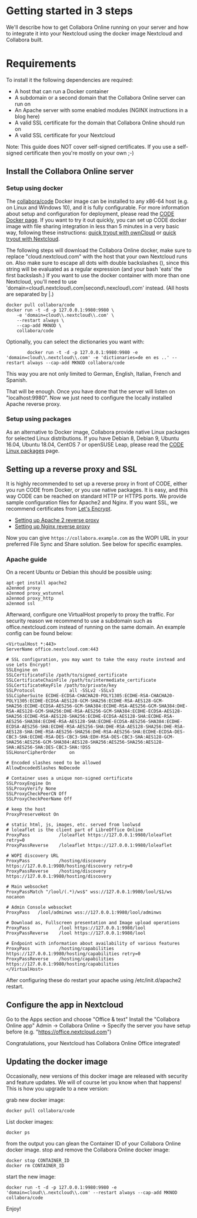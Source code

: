 

# Getting started in 3 steps
We'll describe how to get Collabora Online running on your server and how to integrate it into your Nextcloud using the docker image Nextcloud and Collabora built.

# Requirements
To install it the following dependencies are required:

- A host that can run a Docker container
- A subdomain or a second domain that the Collabora Online server can run on
- An Apache server with some enabled modules (NGINX instructions in a blog here)
- A valid SSL certificate for the domain that Collabora Online should run on
- A valid SSL certificate for your Nextcloud

Note: This guide does NOT cover self-signed certificates. If you use a self-signed certificate then you're mostly on your own ;-)

## Install the Collabora Online server

### Setup using docker

The [collabora/code](https://hub.docker.com/r/collabora/code/) Docker image can be installed to any x86-64 host (e.g. on Linux and Windows 10), and it is fully configurable. For more information about setup and configuration for deployment, please read the [CODE Docker page](https://www.collaboraoffice.com/code/docker/). If you want to try it out quickly, you can set up CODE docker image with file sharing integration in less than 5 minutes in a very basic way, following these instructions: [quick tryout with ownCloud](https://www.collaboraoffice.com/code/quick-tryout-owncloud-docker/) or [quick tryout with Nextcloud](https://www.collaboraoffice.com/code/quick-tryout-nextcloud-docker/).

The following steps will download the Collabora Online docker, make sure to replace "cloud.nextcloud.com" with the host that your own Nextcloud runs on. Also make sure to escape all dots with double backslashes (\), since this string will be evaluated as a regular expression (and your bash 'eats' the first backslash.) If you want to use the docker container with more than one Nextcloud, you'll need to use 'domain=cloud\\.nextcloud\\.com\|second\\.nexcloud\\.com' instead. (All hosts are separated by \|.)

    docker pull collabora/code
    docker run -t -d -p 127.0.0.1:9980:9980 \
        -e 'domain=cloud\\.nextcloud\\.com' \
        --restart always \
        --cap-add MKNOD \
        collabora/code
			
Optionally, you can select the dictionaries you want with:

            docker run -t -d -p 127.0.0.1:9980:9980 -e 'domain=cloud\\.nextcloud\\.com' -e 'dictionaries=de en es ..' --restart always --cap-add MKNOD collabora/code
            
This way you are not only limited to German, English, Italian, French and Spanish.

That will be enough. Once you have done that the server will listen on "localhost:9980". Now we just need to configure the locally installed Apache reverse proxy.

### Setup using packages

As an alternative to Docker image, Collabora provide native Linux packages for selected Linux distributions. If you have Debian 8, Debian 9, Ubuntu 16.04, Ubuntu 18.04, CentOS 7 or openSUSE Leap, please read the [CODE Linux packages](https://www.collaboraoffice.com/code/linux-packages/) page.


## Setting up a reverse proxy and SSL

It is highly recommended to set up a reverse proxy in front of CODE, either you run CODE from Docker, or you use native packages. It is easy, and this way CODE can be reached on standard HTTP or HTTPS ports. We provide sample configuration files for Apache2 and Nginx. If you want SSL, we recommend certificates from [Let's Encrypt](https://certbot.eff.org/).

-   [Setting up Apache 2 reverse proxy](https://www.collaboraoffice.com/code/apache-reverse-proxy/)
-   [Setting up Nginx reverse proxy](https://www.collaboraoffice.com/code/nginx-reverse-proxy/)

Now you can give `https://collabora.example.com` as the WOPI URL in your preferred File Sync and Share solution. See below for specific examples.


### Apache guide

On a recent Ubuntu or Debian this should be possible using:

    apt-get install apache2
    a2enmod proxy
    a2enmod proxy_wstunnel
    a2enmod proxy_http
    a2enmod ssl

Afterward, configure one VirtualHost properly to proxy the traffic. For security reason we recommend to use a subdomain such as office.nextcloud.com instead of running on the same domain. An example config can be found below:

				
    <VirtualHost *:443>
    ServerName office.nextcloud.com:443

    # SSL configuration, you may want to take the easy route instead and use Lets Encrypt!
    SSLEngine on
    SSLCertificateFile /path/to/signed_certificate
    SSLCertificateChainFile /path/to/intermediate_certificate
    SSLCertificateKeyFile /path/to/private/key
    SSLProtocol             all -SSLv2 -SSLv3
    SSLCipherSuite ECDHE-ECDSA-CHACHA20-POLY1305:ECDHE-RSA-CHACHA20-POLY1305:ECDHE-ECDSA-AES128-GCM-SHA256:ECDHE-RSA-AES128-GCM-SHA256:ECDHE-ECDSA-AES256-GCM-SHA384:ECDHE-RSA-AES256-GCM-SHA384:DHE-RSA-AES128-GCM-SHA256:DHE-RSA-AES256-GCM-SHA384:ECDHE-ECDSA-AES128-SHA256:ECDHE-RSA-AES128-SHA256:ECDHE-ECDSA-AES128-SHA:ECDHE-RSA-AES256-SHA384:ECDHE-RSA-AES128-SHA:ECDHE-ECDSA-AES256-SHA384:ECDHE-ECDSA-AES256-SHA:ECDHE-RSA-AES256-SHA:DHE-RSA-AES128-SHA256:DHE-RSA-AES128-SHA:DHE-RSA-AES256-SHA256:DHE-RSA-AES256-SHA:ECDHE-ECDSA-DES-CBC3-SHA:ECDHE-RSA-DES-CBC3-SHA:EDH-RSA-DES-CBC3-SHA:AES128-GCM-SHA256:AES256-GCM-SHA384:AES128-SHA256:AES256-SHA256:AES128-SHA:AES256-SHA:DES-CBC3-SHA:!DSS
    SSLHonorCipherOrder     on

    # Encoded slashes need to be allowed
    AllowEncodedSlashes NoDecode

    # Container uses a unique non-signed certificate
    SSLProxyEngine On
    SSLProxyVerify None
    SSLProxyCheckPeerCN Off
    SSLProxyCheckPeerName Off

    # keep the host
    ProxyPreserveHost On

    # static html, js, images, etc. served from loolwsd
    # loleaflet is the client part of LibreOffice Online
    ProxyPass           /loleaflet https://127.0.0.1:9980/loleaflet retry=0
    ProxyPassReverse    /loleaflet https://127.0.0.1:9980/loleaflet

    # WOPI discovery URL
    ProxyPass           /hosting/discovery https://127.0.0.1:9980/hosting/discovery retry=0
    ProxyPassReverse    /hosting/discovery https://127.0.0.1:9980/hosting/discovery

    # Main websocket
    ProxyPassMatch "/lool/(.*)/ws$" wss://127.0.0.1:9980/lool/$1/ws nocanon

    # Admin Console websocket
    ProxyPass   /lool/adminws wss://127.0.0.1:9980/lool/adminws

    # Download as, Fullscreen presentation and Image upload operations
    ProxyPass           /lool https://127.0.0.1:9980/lool
    ProxyPassReverse    /lool https://127.0.0.1:9980/lool

    # Endpoint with information about availability of various features
    ProxyPass           /hosting/capabilities https://127.0.0.1:9980/hosting/capabilities retry=0
    ProxyPassReverse    /hosting/capabilities https://127.0.0.1:9980/hosting/capabilities
    </VirtualHost>
			
After configuring these do restart your apache using /etc/init.d/apache2 restart.

## Configure the app in Nextcloud

Go to the Apps section and choose "Office & text"
Install the "Collabora Online app"
Admin -> Collabora Online -> Specify the server you have setup before (e.g. "https://office.nextcloud.com")

Congratulations, your Nextcloud has Collabora Online Office integrated!

## Updating the docker image

Occasionally, new versions of this docker image are released with security and feature updates. We will of course let you know when that happens! This is how you upgrade to a new version:

grab new docker image:

    docker pull collabora/code

List docker images:

    docker ps

from the output you can glean the Container ID of your Collabora Online docker image.
stop and remove the Collabora Online docker image:

    docker stop CONTAINER_ID
    docker rm CONTAINER_ID

start the new image:

    docker run -t -d -p 127.0.0.1:9980:9980 -e 'domain=cloud\\.nextcloud\\.com' --restart always --cap-add MKNOD collabora/code

Enjoy!